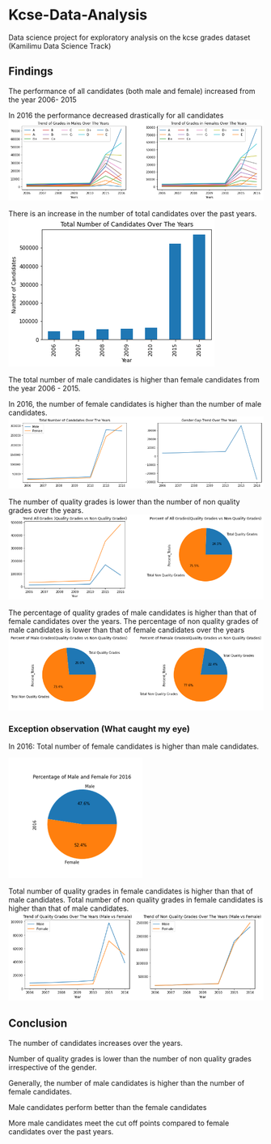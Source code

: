 # Kcse-Data-Analysis
Data science project for exploratory analysis on the kcse grades dataset (Kamilimu Data Science Track)
## Findings

The performance of all candidates (both male and female) increased from the year 2006- 2015

In 2016 the performance decreased drastically for all candidates
![](trend_grades.png)

There is an increase in the number of total candidates over the past years.
![](total_candidates.png)

The total number of male candidates is higher than female candidates from the year 2006 - 2015.

In 2016, the number of female candidates is higher than the number of male candidates.
![](gender_gap.png)

The number of quality grades is lower than the number of non quality grades over the years.
![](percent_quality_all.png)

The percentage of quality grades of male candidates is higher than that of female candidates over the years.
The percentage of non quality grades of male candidates is lower than that of female candidates over the years
![](percent_quality.png)

### Exception observation  (What caught my eye)

In 2016:
Total number of female candidates is higher than male candidates.

![](female_2016.png)

Total number of quality grades in female candidates is higher than that of male candidates.
Total number of non quality grades in female candidates is higher than that of male candidates.
![](quality_grade.png)
## Conclusion

The number of candidates increases over the years.

Number of quality grades is lower than the number of non quality grades irrespective of the gender.

Generally, the number of male candidates is higher than the number of female candidates.

Male candidates perform better than the female candidates

More male candidates meet the cut off points compared to female candidates over the past years.


